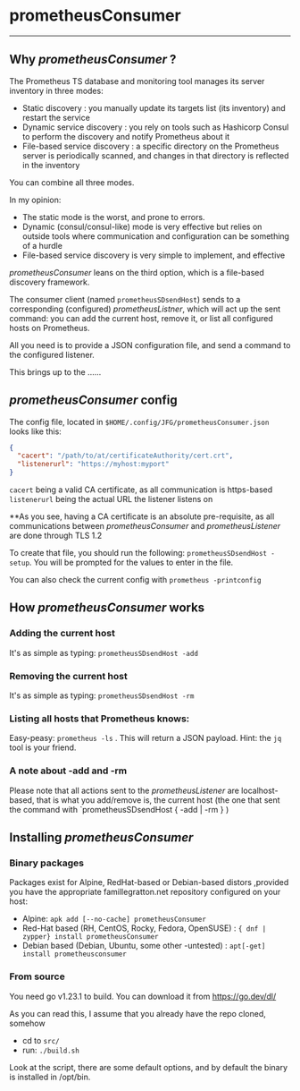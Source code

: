 # prometheusConsumer
___


## Why *prometheusConsumer* ?

The Prometheus TS database and monitoring tool manages its server inventory in three modes:
- Static discovery : you manually update its targets list (its inventory) and restart the service
- Dynamic service discovery : you rely on tools such as Hashicorp Consul to perform the discovery and notify Prometheus about it
- File-based service discovery : a specific directory on the Prometheus server is periodically scanned, and changes in that directory is reflected in the inventory

You can combine all three modes.

In my opinion:
- The static mode is the worst, and prone to errors.
- Dynamic (consul/consul-like) mode is very effective but relies on outside tools where communication and configuration can be something of a hurdle
- File-based service discovery is very simple to implement, and effective

*prometheusConsumer* leans on the third option, which is a file-based discovery framework.

The consumer client (named `prometheusSDsendHost`) sends to a corresponding (configured) *prometheusListner*, which will act up the sent command: you can add the current host, remove it, or list all configured hosts on Prometheus.

All you need is to provide a JSON configuration file, and send a command to the configured listener.

This brings up to the ......


## *prometheusConsumer* config

The config file, located in `$HOME/.config/JFG/prometheusConsumer.json` looks like this:

```json
{
  "cacert": "/path/to/at/certificateAuthority/cert.crt",
  "listenerurl": "https://myhost:myport"
}
```

`cacert` being a valid CA certificate, as all communication is https-based
`listenerurl` being the actual URL the listener listens on

**As you see, having a CA certificate is an absolute pre-requisite, as all communications between *prometheusConsumer* and *prometheusListener* are done through TLS 1.2

To create that file, you should run the following: `prometheusSDsendHost -setup`. You will be prompted for the values to enter in the file.

You can also check the current config with `prometheus -printconfig`

## How *prometheusConsumer* works

### Adding the current host

It's as simple as typing: `prometheusSDsendHost -add`

### Removing the current host

It's as simple as typing: `prometheusSDsendHost -rm`


### Listing all hosts that Prometheus knows:

Easy-peasy: `prometheus -ls` . This will return a JSON payload. Hint: the `jq` tool is your friend.

### A note about -add and -rm

Please note that all actions sent to the *prometheusListener* are localhost-based, that is what you add/remove is, the current host (the one that sent the command with `prometheusSDsendHost { -add | -rm } )


## Installing *prometheusConsumer*

### Binary packages 

Packages exist for Alpine, RedHat-based or Debian-based distors ,provided you have the appropriate famillegratton.net repository configured on your host:

- Alpine: `apk add [--no-cache] prometheusConsumer`
- Red-Hat based (RH, CentOS, Rocky, Fedora, OpenSUSE) : `{ dnf | zypper} install prometheusConsumer`
- Debian based (Debian, Ubuntu, some other -untested) : `apt[-get] install prometheusconsumer`

### From source

You need go v1.23.1 to build. You can download it from https://go.dev/dl/

As you can read this, I assume that you already have the repo cloned, somehow

- cd to `src/`
- run: `./build.sh`

Look at the script, there are some default options, and by default the binary is installed in /opt/bin.


